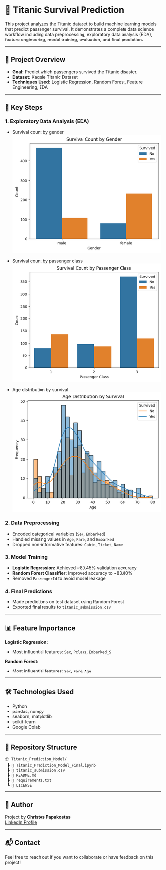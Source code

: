 
# 🚢 Titanic Survival Prediction

This project analyzes the Titanic dataset to build machine learning models that predict passenger survival. It demonstrates a complete data science workflow including data preprocessing, exploratory data analysis (EDA), feature engineering, model training, evaluation, and final prediction.

---

## 📌 Project Overview

- **Goal:** Predict which passengers survived the Titanic disaster.
- **Dataset:** [Kaggle Titanic Dataset](https://www.kaggle.com/competitions/titanic/data)
- **Techniques Used:** Logistic Regression, Random Forest, Feature Engineering, EDA

---

## 🧠 Key Steps

### 1. Exploratory Data Analysis (EDA)
- Survival count by gender  
  ![Survival by Gender](images/survival_by_gender.png)

- Survival count by passenger class  
  ![Survival by Pclass](images/survival_by_pclass.png)

- Age distribution by survival  
  ![Age Distribution](images/age_distribution.png)

### 2. Data Preprocessing
- Encoded categorical variables (`Sex`, `Embarked`)
- Handled missing values in `Age`, `Fare`, and `Embarked`
- Dropped non-informative features: `Cabin`, `Ticket`, `Name`

### 3. Model Training
- **Logistic Regression:** Achieved ~80.45% validation accuracy
- **Random Forest Classifier:** Improved accuracy to ~83.80%
- Removed `PassengerId` to avoid model leakage

### 4. Final Predictions
- Made predictions on test dataset using Random Forest
- Exported final results to `titanic_submission.csv`

---

## 📊 Feature Importance

**Logistic Regression:**  
- Most influential features: `Sex`, `Pclass`, `Embarked_S`

**Random Forest:**  
- Most influential features: `Sex`, `Fare`, `Age`

---

## 🛠️ Technologies Used

- Python
- pandas, numpy
- seaborn, matplotlib
- scikit-learn
- Google Colab

---

## 📁 Repository Structure

```
📦 Titanic_Prediction_Model/
 ┣ 📄 Titanic_Prediction_Model_Final.ipynb
 ┣ 📄 titanic_submission.csv
 ┣ 📄 README.md
 ┣ 📄 requirements.txt
 ┗ 📄 LICENSE
```

---

## 📣 Author

Project by **Christos Papakostas**  
[LinkedIn Profile](https://www.linkedin.com/in/christospapakostas)

---

## 📬 Contact

Feel free to reach out if you want to collaborate or have feedback on this project!
